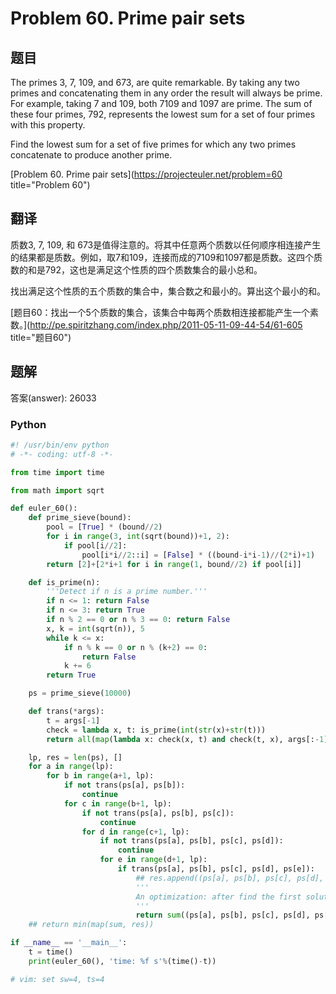 Problem 60. Prime pair sets
========================================

## 题目

The primes 3, 7, 109, and 673, are quite remarkable. By taking any two primes and concatenating them in any order the result will always be prime. For example, taking 7 and 109, both 7109 and 1097 are prime. The sum of these four primes, 792, represents the lowest sum for a set of four primes with this property.

Find the lowest sum for a set of five primes for which any two primes concatenate to produce another prime.

[Problem 60. Prime pair sets](https://projecteuler.net/problem=60 title="Problem 60")

## 翻译

质数3, 7, 109, 和 673是值得注意的。将其中任意两个质数以任何顺序相连接产生的结果都是质数。例如，取7和109，连接而成的7109和1097都是质数。这四个质数的和是792，这也是满足这个性质的四个质数集合的最小总和。

找出满足这个性质的五个质数的集合中，集合数之和最小的。算出这个最小的和。

[题目60：找出一个5个质数的集合，该集合中每两个质数相连接都能产生一个素数。](http://pe.spiritzhang.com/index.php/2011-05-11-09-44-54/61-605 title="题目60")

## 题解

答案(answer): 26033

### Python

~~~python
#! /usr/bin/env python
# -*- coding: utf-8 -*-

from time import time

from math import sqrt

def euler_60():
    def prime_sieve(bound):
        pool = [True] * (bound//2)
        for i in range(3, int(sqrt(bound))+1, 2):
            if pool[i//2]:
                pool[i*i//2::i] = [False] * ((bound-i*i-1)//(2*i)+1)
        return [2]+[2*i+1 for i in range(1, bound//2) if pool[i]]

    def is_prime(n):
        '''Detect if n is a prime number.'''
        if n <= 1: return False
        if n <= 3: return True
        if n % 2 == 0 or n % 3 == 0: return False
        x, k = int(sqrt(n)), 5
        while k <= x:
            if n % k == 0 or n % (k+2) == 0:
                return False
            k += 6
        return True

    ps = prime_sieve(10000)

    def trans(*args):
        t = args[-1]
        check = lambda x, t: is_prime(int(str(x)+str(t)))
        return all(map(lambda x: check(x, t) and check(t, x), args[:-1]))

    lp, res = len(ps), []
    for a in range(lp):
        for b in range(a+1, lp):
            if not trans(ps[a], ps[b]):
                continue
            for c in range(b+1, lp):
                if not trans(ps[a], ps[b], ps[c]):
                    continue
                for d in range(c+1, lp):
                    if not trans(ps[a], ps[b], ps[c], ps[d]):
                        continue
                    for e in range(d+1, lp):
                        if trans(ps[a], ps[b], ps[c], ps[d], ps[e]):
                            ## res.append((ps[a], ps[b], ps[c], ps[d], ps[e]))
                            '''
                            An optimization: after find the first solution, directly return it.
                            '''
                            return sum((ps[a], ps[b], ps[c], ps[d], ps[e]))
    ## return min(map(sum, res))

if __name__ == '__main__':
    t = time()
    print(euler_60(), 'time: %f s'%(time()-t))

# vim: set sw=4, ts=4
~~~
